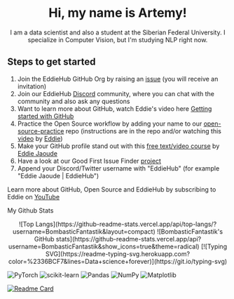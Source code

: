 <div align="center">
    <h1>Hi, my name is Artemy!</h1>
    I am a data scientist and also a student at the Siberian Federal University. I specialize in Computer Vision, but I'm studying NLP right now.
</div>
<h2>Steps to get started</h2>
<ol>
    <li>Join the EddieHub GitHub Org by raising an <a href="https://github.com/EddieHubCommunity/support/issues/new?assignees=&amp;labels=invite+me+to+the+organisation&amp;template=invitation.yml&title=Please+invite+me+to+the+GitHub+Community+Organization">issue</a> (you will receive an invitation)</li>
    <li> Join our EddieHub <a href="http://discord.eddiehub.org">Discord</a> community, where you can chat with the community and also ask any questions</li>
    <li> Want to learn more about GitHub, watch Eddie's video here <a href="https://www.youtube.com/watch?v=BI18N3ZC2Es">Getting started with GitHub</a>
    <li> Practice the Open Source workflow by adding your name to our <a href="https://github.com/EddieHubCommunity/open-source-practice">open-source-practice</a> repo (instructions are in the repo and/or watching this <a href="https://www.youtube.com/watch?v=8B_JWf7pG20">video</a> by <a href="http://github.com/eddiejaoude">Eddie</a>)</li>
    <li> Make your GitHub profile stand out with this <a href="https://www.udemy.com/user/eddie-jaoude/"> free text/video course</a> by <a href="http://github.com/eddiejaoude">Eddie Jaoude</a></li>
    <li> Have a look at our Good First Issue Finder <a href="https://github.com/EddieHubCommunity/good-first-issue-finder">project</a></li>
    <li> Append your Discord/Twitter username with "EddieHub" (for example "Eddie Jaoude | EddieHub")</li>
</ol>

<p>Learn more about GitHub, Open Source and EddieHub by subscribing to Eddie on <a href="http://youtube.com/eddiejaoude">YouTube</a></p>
</p>

My Github Stats

<div align="center">
    ![Top Langs](https://github-readme-stats.vercel.app/api/top-langs/?username=BombasticFantastik&layout=compact) ![BombasticFantastik's GitHub stats](https://github-readme-stats.vercel.app/api?   username=BombasticFantastik&show_icons=true&theme=radical)
    [![Typing SVG](https://readme-typing-svg.herokuapp.com?color=%2336BCF7&lines=Data+science+forever)](https://git.io/typing-svg)
</div>



![PyTorch](https://img.shields.io/badge/PyTorch-%23EE4C2C.svg?style=for-the-badge&logo=PyTorch&logoColor=white) ![scikit-learn](https://img.shields.io/badge/scikit--learn-%23F7931E.svg?style=for-the-badge&logo=scikit-learn&logoColor=white) ![Pandas](https://img.shields.io/badge/pandas-%23150458.svg?style=for-the-badge&logo=pandas&logoColor=white) ![NumPy](https://img.shields.io/badge/numpy-%23013243.svg?style=for-the-badge&logo=numpy&logoColor=white) ![Matplotlib](https://img.shields.io/badge/Matplotlib-%23ffffff.svg?style=for-the-badge&logo=Matplotlib&logoColor=black)


[![Readme Card](https://github-readme-stats.vercel.app/api/pin/?username=BombasticFantastik&repo=Dop_Zadanie)](https://github.com/BombasticFantastik/Dop_Zadanie.git)

